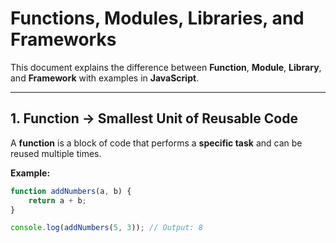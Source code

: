 # Functions, Modules, Libraries, and Frameworks

This document explains the difference between **Function**, **Module**, **Library**, and **Framework** with examples in **JavaScript**.

---

## 1. Function → Smallest Unit of Reusable Code
A **function** is a block of code that performs a **specific task** and can be reused multiple times.

**Example:**
```javascript
function addNumbers(a, b) {
    return a + b;
}

console.log(addNumbers(5, 3)); // Output: 8
```